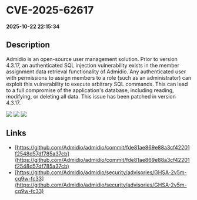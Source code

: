 # CVE-2025-62617

**2025-10-22 22:15:34**

## Description
Admidio is an open-source user management solution. Prior to version 4.3.17, an authenticated SQL injection vulnerability exists in the member assignment data retrieval functionality of Admidio. Any authenticated user with permissions to assign members to a role (such as an administrator) can exploit this vulnerability to execute arbitrary SQL commands. This can lead to a full compromise of the application's database, including reading, modifying, or deleting all data. This issue has been patched in version 4.3.17.

![](https://img.shields.io/static/v1?label=Score&message=7.2&color=red)
![](https://img.shields.io/static/v1?label=Severity&message=HIGH&color=red)
![](https://img.shields.io/static/v1?label=CWE&message=SQL&color=green)

## Links
- [https://github.com/Admidio/admidio/commit/fde81ae869e88a3cf42201f2548d57df785a37cb](https://github.com/Admidio/admidio/commit/fde81ae869e88a3cf42201f2548d57df785a37cb)
- [https://github.com/Admidio/admidio/security/advisories/GHSA-2v5m-cq9w-fc33](https://github.com/Admidio/admidio/security/advisories/GHSA-2v5m-cq9w-fc33)
